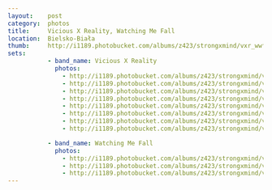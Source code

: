 ```yaml
---
layout:    post
category:  photos
title:     Vicious X Reality, Watching Me Fall
location:  Bielsko-Biała
thumb:     http://i1189.photobucket.com/albums/z423/strongxmind/vxr_wwf/_DSC3090_zpse5b95e00.jpg
sets:
           - band_name: Vicious X Reality
             photos: 
               - http://i1189.photobucket.com/albums/z423/strongxmind/vxr_wwf/_DSC3077_zpsc828b1e1.jpg
               - http://i1189.photobucket.com/albums/z423/strongxmind/vxr_wwf/_DSC3079_zpsa922e10c.jpg
               - http://i1189.photobucket.com/albums/z423/strongxmind/vxr_wwf/_DSC3085_zps9ec670ef.jpg
               - http://i1189.photobucket.com/albums/z423/strongxmind/vxr_wwf/_DSC3084_zpsc23dd0f8.jpg
               - http://i1189.photobucket.com/albums/z423/strongxmind/vxr_wwf/_DSC3098_zps13f9d53e.jpg
               - http://i1189.photobucket.com/albums/z423/strongxmind/vxr_wwf/_DSC3088_zps08cb187c.jpg
               - http://i1189.photobucket.com/albums/z423/strongxmind/vxr_wwf/_DSC3073_zps405e957a.jpg
               - http://i1189.photobucket.com/albums/z423/strongxmind/vxr_wwf/_DSC3090_zpse5b95e00.jpg

           - band_name: Watching Me Fall
             photos: 
               - http://i1189.photobucket.com/albums/z423/strongxmind/vxr_wwf/_DSC3100_zpsbe4d574b.jpg
               - http://i1189.photobucket.com/albums/z423/strongxmind/vxr_wwf/_DSC3103_zps4e2436d7.jpg
               - http://i1189.photobucket.com/albums/z423/strongxmind/vxr_wwf/_DSC3110_zpsc708af2b.jpg
---
```

